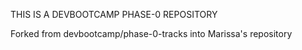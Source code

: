 THIS IS A DEVBOOTCAMP PHASE-0 REPOSITORY 

Forked from devbootcamp/phase-0-tracks into Marissa's repository
